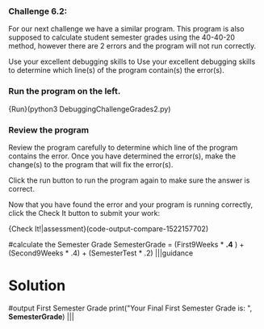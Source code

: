 ### Challenge 6.2: 
For our next challenge we have a similar program. This program is also supposed to calculate student semester grades using the 40-40-20 method, however there are 2 errors and the program will not run correctly.  

Use your excellent debugging skills to Use your excellent debugging skills to determine which line(s) of the program contain(s) the error(s). 

### Run the program on the left. 

{Run}(python3 DebuggingChallengeGrades2.py)

### Review the program 
Review the program carefully to determine which line of the program contains the error. 
Once you have determined the error(s), make the change(s) to the program that will fix the error(s). 

Click the run button to run the program again to make sure the answer is correct. 

Now that you have found the error and your program is running correctly, click the Check It button to submit your work: 

{Check It!|assessment}(code-output-compare-1522157702)

#calculate the Semester Grade
SemesterGrade = (First9Weeks * **.4** ) + (Second9Weeks * .4) + (SemesterTest * .2)
|||guidance
# Solution
#output First Semester Grade 
print("Your Final First Semester Grade is: ", **SemesterGrade**)
|||

